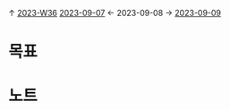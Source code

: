 
↑ [2023-W36](2023-W36.md)
[2023-09-07](2023-09-07.md) ← 2023-09-08 → [2023-09-09](2023-09-09.md)


# 목표



# 노트




